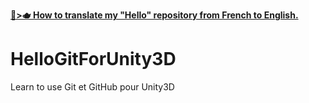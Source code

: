 __[🥐>🫖 How to translate my "Hello" repository from French to English.](https://github.com/EloiStree/HelloUnityKeywordForJunior)__

# HelloGitForUnity3D
Learn to use Git et GitHub pour Unity3D
